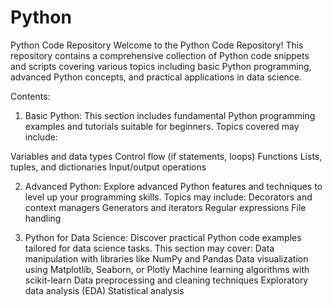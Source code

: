 # Python
Python Code Repository
Welcome to the Python Code Repository! This repository contains a comprehensive collection of Python code snippets and scripts covering various topics including basic Python programming, advanced Python concepts, and practical applications in data science.

Contents:
1. Basic Python:
This section includes fundamental Python programming examples and tutorials suitable for beginners. Topics covered may include:

Variables and data types
Control flow (if statements, loops)
Functions
Lists, tuples, and dictionaries
Input/output operations

2. Advanced Python:
Explore advanced Python features and techniques to level up your programming skills. Topics may include:
Decorators and context managers
Generators and iterators
Regular expressions
File handling

3. Python for Data Science:
Discover practical Python code examples tailored for data science tasks. This section may cover:
Data manipulation with libraries like NumPy and Pandas
Data visualization using Matplotlib, Seaborn, or Plotly
Machine learning algorithms with scikit-learn
Data preprocessing and cleaning techniques
Exploratory data analysis (EDA)
Statistical analysis
